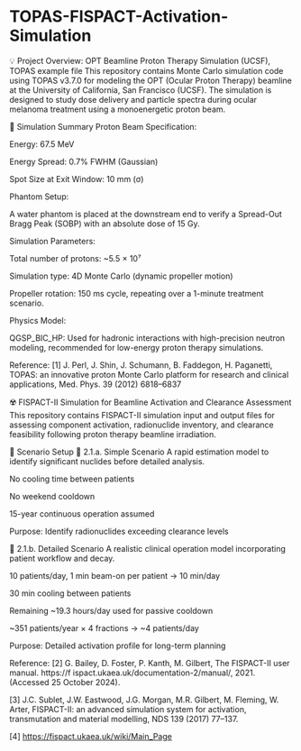 # TOPAS-FISPACT-Activation-Simulation

💡 Project Overview: OPT Beamline Proton Therapy Simulation (UCSF), TOPAS example file
This repository contains Monte Carlo simulation code using TOPAS v3.7.0 for modeling the OPT (Ocular Proton Therapy) beamline at the University of California, San Francisco (UCSF). The simulation is designed to study dose delivery and particle spectra during ocular melanoma treatment using a monoenergetic proton beam.

🧪 Simulation Summary
Proton Beam Specification:

Energy: 67.5 MeV

Energy Spread: 0.7% FWHM (Gaussian)

Spot Size at Exit Window: 10 mm (σ)

Phantom Setup:

A water phantom is placed at the downstream end to verify a Spread-Out Bragg Peak (SOBP) with an absolute dose of 15 Gy.

Simulation Parameters:

Total number of protons: ~5.5 × 10⁷

Simulation type: 4D Monte Carlo (dynamic propeller motion)

Propeller rotation: 150 ms cycle, repeating over a 1-minute treatment scenario.

Physics Model:

QGSP_BIC_HP: Used for hadronic interactions with high-precision neutron modeling, recommended for low-energy proton therapy simulations.

Reference: [1] J. Perl, J. Shin, J. Schumann, B. Faddegon, H. Paganetti, TOPAS: an innovative 
proton Monte Carlo platform for research and clinical applications, Med. Phys. 39 
(2012) 6818–6837

☢️ FISPACT-II Simulation for Beamline Activation and Clearance Assessment
This repository contains FISPACT-II simulation input and output files for assessing component activation, radionuclide inventory, and clearance feasibility following proton therapy beamline irradiation.

🧪 Scenario Setup
🔹 2.1.a. Simple Scenario
A rapid estimation model to identify significant nuclides before detailed analysis.

No cooling time between patients

No weekend cooldown

15-year continuous operation assumed

Purpose: Identify radionuclides exceeding clearance levels

🔹 2.1.b. Detailed Scenario
A realistic clinical operation model incorporating patient workflow and decay.

10 patients/day, 1 min beam-on per patient → 10 min/day

30 min cooling between patients

Remaining ~19.3 hours/day used for passive cooldown

~351 patients/year × 4 fractions → ~4 patients/day

Purpose: Detailed activation profile for long-term planning

Reference: [2] G. Bailey, D. Foster, P. Kanth, M. Gilbert, The FISPACT-II user manual. https://f 
ispact.ukaea.uk/documentation-2/manual/, 2021. (Accessed 25 October 2024).

[3] J.C. Sublet, J.W. Eastwood, J.G. Morgan, M.R. Gilbert, M. Fleming, W. Arter, 
FISPACT-II: an advanced simulation system for activation, transmutation and 
material modelling, NDS 139 (2017) 77–137.

[4] https://fispact.ukaea.uk/wiki/Main_Page
